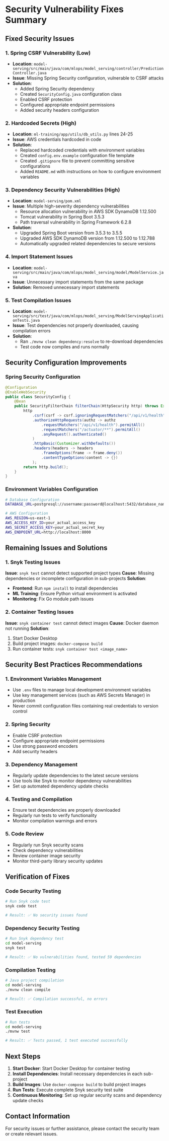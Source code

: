 # Security Vulnerability Fixes Summary

## Fixed Security Issues

### 1. Spring CSRF Vulnerability (Low)

- **Location**: `model-serving/src/main/java/com/mlops/model_serving/controller/PredictionController.java`
- **Issue**: Missing Spring Security configuration, vulnerable to CSRF attacks
- **Solution**:
  - Added Spring Security dependency
  - Created `SecurityConfig.java` configuration class
  - Enabled CSRF protection
  - Configured appropriate endpoint permissions
  - Added security headers configuration

### 2. Hardcoded Secrets (High)

- **Location**: `ml-training/app/utils/db_utils.py` lines 24-25
- **Issue**: AWS credentials hardcoded in code
- **Solution**:
  - Replaced hardcoded credentials with environment variables
  - Created `config.env.example` configuration file template
  - Created `.gitignore` file to prevent committing sensitive configurations
  - Added `README.md` with instructions on how to configure environment variables

### 3. Dependency Security Vulnerabilities (High)

- **Location**: `model-serving/pom.xml`
- **Issue**: Multiple high-severity dependency vulnerabilities
  - Resource allocation vulnerability in AWS SDK DynamoDB 1.12.500
  - Tomcat vulnerability in Spring Boot 3.5.3
  - Path traversal vulnerability in Spring Framework 6.2.8
- **Solution**:
  - Upgraded Spring Boot version from 3.5.3 to 3.5.5
  - Upgraded AWS SDK DynamoDB version from 1.12.500 to 1.12.788
  - Automatically upgraded related dependencies to secure versions

### 4. Import Statement Issues

- **Location**: `model-serving/src/main/java/com/mlops/model_serving/model/ModelService.java`
- **Issue**: Unnecessary import statements from the same package
- **Solution**: Removed unnecessary import statements

### 5. Test Compilation Issues

- **Location**: `model-serving/src/test/java/com/mlops/model_serving/ModelServingApplicationTests.java`
- **Issue**: Test dependencies not properly downloaded, causing compilation errors
- **Solution**:
  - Ran `./mvnw clean dependency:resolve` to re-download dependencies
  - Test code now compiles and runs normally

## Security Configuration Improvements

### Spring Security Configuration

```java
@Configuration
@EnableWebSecurity
public class SecurityConfig {
    @Bean
    public SecurityFilterChain filterChain(HttpSecurity http) throws Exception {
        http
            .csrf(csrf -> csrf.ignoringRequestMatchers("/api/v1/health", "/actuator/**"))
            .authorizeHttpRequests(authz -> authz
                .requestMatchers("/api/v1/health").permitAll()
                .requestMatchers("/actuator/**").permitAll()
                .anyRequest().authenticated()
            )
            .httpBasic(Customizer.withDefaults())
            .headers(headers -> headers
                .frameOptions(frame -> frame.deny())
                .contentTypeOptions(content -> {})
            );
        return http.build();
    }
}
```

### Environment Variables Configuration

```bash
# Database Configuration
DATABASE_URL=postgresql://username:password@localhost:5432/database_name

# AWS Configuration
AWS_REGION=us-east-1
AWS_ACCESS_KEY_ID=your_actual_access_key
AWS_SECRET_ACCESS_KEY=your_actual_secret_key
AWS_ENDPOINT_URL=http://localhost:8000
```

## Remaining Issues and Solutions

### 1. Snyk Testing Issues

**Issue**: `snyk test` cannot detect supported project types
**Cause**: Missing dependencies or incomplete configuration in sub-projects
**Solution**:

- **Frontend**: Run `npm install` to install dependencies
- **ML Training**: Ensure Python virtual environment is activated
- **Monitoring**: Fix Go module path issues

### 2. Container Testing Issues

**Issue**: `snyk container test` cannot detect images
**Cause**: Docker daemon not running
**Solution**:

1. Start Docker Desktop
2. Build project images: `docker-compose build`
3. Run container tests: `snyk container test <image_name>`

## Security Best Practices Recommendations

### 1. Environment Variables Management

- Use `.env` files to manage local development environment variables
- Use key management services (such as AWS Secrets Manager) in production
- Never commit configuration files containing real credentials to version control

### 2. Spring Security

- Enable CSRF protection
- Configure appropriate endpoint permissions
- Use strong password encoders
- Add security headers

### 3. Dependency Management

- Regularly update dependencies to the latest secure versions
- Use tools like Snyk to monitor dependency vulnerabilities
- Set up automated dependency update checks

### 4. Testing and Compilation

- Ensure test dependencies are properly downloaded
- Regularly run tests to verify functionality
- Monitor compilation warnings and errors

### 5. Code Review

- Regularly run Snyk security scans
- Check dependency vulnerabilities
- Review container image security
- Monitor third-party library security updates

## Verification of Fixes

### Code Security Testing

```bash
# Run Snyk code test
snyk code test

# Result: ✅ No security issues found
```

### Dependency Security Testing

```bash
# Run Snyk dependency test
cd model-serving
snyk test

# Result: ✅ No vulnerabilities found, tested 59 dependencies
```

### Compilation Testing

```bash
# Java project compilation
cd model-serving
./mvnw clean compile

# Result: ✅ Compilation successful, no errors
```

### Test Execution

```bash
# Run tests
cd model-serving
./mvnw test

# Result: ✅ Tests passed, 1 test executed successfully
```

## Next Steps

1. **Start Docker**: Start Docker Desktop for container testing
2. **Install Dependencies**: Install necessary dependencies in each sub-project
3. **Build Images**: Use `docker-compose build` to build project images
4. **Run Tests**: Execute complete Snyk security test suite
5. **Continuous Monitoring**: Set up regular security scans and dependency update checks

## Contact Information

For security issues or further assistance, please contact the security team or create relevant issues.
